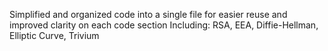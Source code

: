 Simplified and organized code into a single file for easier reuse and improved clarity on each code section
Including: RSA, EEA, Diffie-Hellman, Elliptic Curve, Trivium
